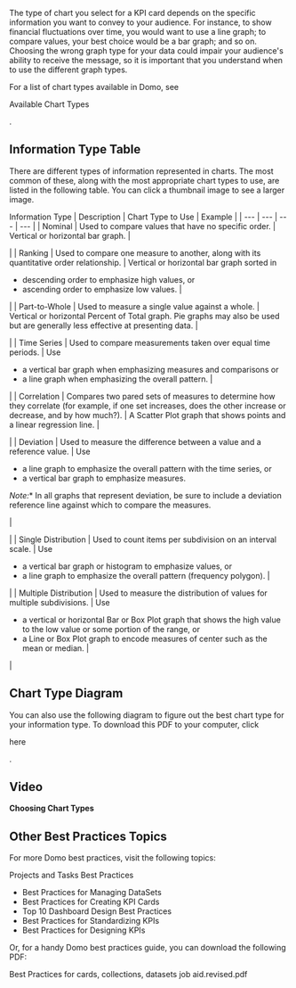 

The type of chart you select for a KPI card depends on the specific information you want to convey to your audience. For instance, to show financial fluctuations over time, you would want to use a line graph; to compare values, your best choice would be a bar graph; and so on. Choosing the wrong graph type for your data could impair your audience's ability to receive the message, so it is important that you understand when to use the different graph types.


 For a list of chart types available in Domo, see

Available Chart Types

.


 Information Type Table
------------------------

There are different types of information represented in charts. The most common of these, along with the most appropriate chart types to use, are listed in the following table. You can click a thumbnail image to see a larger image.


 Information Type
  |
 Description
  |
 Chart Type to Use
  |
 Example
  |
| --- | --- | --- | --- |
|
 Nominal
  |
 Used to compare values that have no specific order.
  |
 Vertical or horizontal bar graph.
  |

|
|
 Ranking
  |
 Used to compare one measure to another, along with its quantitative order relationship.
  |
 Vertical or horizontal bar graph sorted in
 * descending order to emphasize high values, or
* ascending order to emphasize low values.
 |

|
|
 Part-to-Whole
  |
 Used to measure a single value against a whole.
  |
 Vertical or horizontal Percent of Total graph. Pie graphs may also be used but are generally less effective at presenting data.
  |

|
|
 Time Series
  |
 Used to compare measurements taken over equal time periods.
  |
 Use
 * a vertical bar graph when emphasizing measures and comparisons or
* a line graph when emphasizing the overall pattern.
 |

|
|
 Correlation
  |
 Compares two pared sets of measures to determine how they correlate (for example, if one set increases, does the other increase or decrease, and by how much?).
  |
 A Scatter Plot graph that shows points and a linear regression line.
  |

|
|
 Deviation
  |
 Used to measure the difference between a value and a reference value.
  |
 Use
 * a line graph to emphasize the overall pattern with the time series, or
* a vertical bar graph to emphasize measures.

*Note:**
 In all graphs that represent deviation, be sure to include a deviation reference line against which to compare the measures.

|

|
|
 Single Distribution
  |
 Used to count items per subdivision on an interval scale.
  |
 Use
 * a vertical bar graph or histogram to emphasize values, or
* a line graph to emphasize the overall pattern (frequency polygon).
 |

|
|
 Multiple Distribution
  |
 Used to measure the distribution of values for multiple subdivisions.
  |
 Use
 * a vertical or horizontal Bar or Box Plot graph that shows the high value to the low value or some portion of the range, or
* a Line or Box Plot graph to encode measures of center such as the mean or median.
 |

|


 Chart Type Diagram
---------------------

You can also use the following diagram to figure out the best chart type for your information type. To download this PDF to your computer, click

here

.

Video
-------


**Choosing Chart Types**

Other Best Practices Topics
-----------------------------

For more Domo best practices, visit the following topics:

 Projects and Tasks Best Practices
* Best Practices for Managing DataSets
* Best Practices for Creating KPI Cards
* Top 10 Dashboard Design Best Practices
* Best Practices for Standardizing KPIs
* Best Practices for Designing KPIs

Or, for a handy Domo best practices guide, you can download the following PDF:

 Best Practices for cards, collections, datasets job aid.revised.pdf


